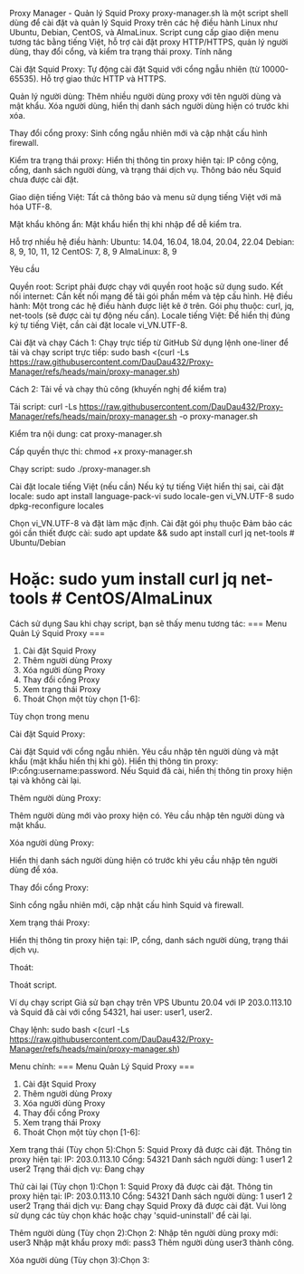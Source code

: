 Proxy Manager - Quản lý Squid Proxy
proxy-manager.sh là một script shell dùng để cài đặt và quản lý Squid Proxy trên các hệ điều hành Linux như Ubuntu, Debian, CentOS, và AlmaLinux. Script cung cấp giao diện menu tương tác bằng tiếng Việt, hỗ trợ cài đặt proxy HTTP/HTTPS, quản lý người dùng, thay đổi cổng, và kiểm tra trạng thái proxy.
Tính năng

Cài đặt Squid Proxy:
Tự động cài đặt Squid với cổng ngẫu nhiên (từ 10000-65535).
Hỗ trợ giao thức HTTP và HTTPS.


Quản lý người dùng:
Thêm nhiều người dùng proxy với tên người dùng và mật khẩu.
Xóa người dùng, hiển thị danh sách người dùng hiện có trước khi xóa.


Thay đổi cổng proxy:
Sinh cổng ngẫu nhiên mới và cập nhật cấu hình firewall.


Kiểm tra trạng thái proxy:
Hiển thị thông tin proxy hiện tại: IP công cộng, cổng, danh sách người dùng, và trạng thái dịch vụ.
Thông báo nếu Squid chưa được cài đặt.


Giao diện tiếng Việt:
Tất cả thông báo và menu sử dụng tiếng Việt với mã hóa UTF-8.


Mật khẩu không ẩn:
Mật khẩu hiển thị khi nhập để dễ kiểm tra.


Hỗ trợ nhiều hệ điều hành:
Ubuntu: 14.04, 16.04, 18.04, 20.04, 22.04
Debian: 8, 9, 10, 11, 12
CentOS: 7, 8, 9
AlmaLinux: 8, 9



Yêu cầu

Quyền root: Script phải được chạy với quyền root hoặc sử dụng sudo.
Kết nối internet: Cần kết nối mạng để tải gói phần mềm và tệp cấu hình.
Hệ điều hành: Một trong các hệ điều hành được liệt kê ở trên.
Gói phụ thuộc: curl, jq, net-tools (sẽ được cài tự động nếu cần).
Locale tiếng Việt: Để hiển thị đúng ký tự tiếng Việt, cần cài đặt locale vi_VN.UTF-8.

Cài đặt và chạy
Cách 1: Chạy trực tiếp từ GitHub
Sử dụng lệnh one-liner để tải và chạy script trực tiếp:
sudo bash <(curl -Ls https://raw.githubusercontent.com/DauDau432/Proxy-Manager/refs/heads/main/proxy-manager.sh)

Cách 2: Tải về và chạy thủ công (khuyến nghị để kiểm tra)

Tải script:
curl -Ls https://raw.githubusercontent.com/DauDau432/Proxy-Manager/refs/heads/main/proxy-manager.sh -o proxy-manager.sh


Kiểm tra nội dung:
cat proxy-manager.sh


Cấp quyền thực thi:
chmod +x proxy-manager.sh


Chạy script:
sudo ./proxy-manager.sh



Cài đặt locale tiếng Việt (nếu cần)
Nếu ký tự tiếng Việt hiển thị sai, cài đặt locale:
sudo apt install language-pack-vi
sudo locale-gen vi_VN.UTF-8
sudo dpkg-reconfigure locales

Chọn vi_VN.UTF-8 và đặt làm mặc định.
Cài đặt gói phụ thuộc
Đảm bảo các gói cần thiết được cài:
sudo apt update && sudo apt install curl jq net-tools  # Ubuntu/Debian
# Hoặc: sudo yum install curl jq net-tools  # CentOS/AlmaLinux

Cách sử dụng
Sau khi chạy script, bạn sẽ thấy menu tương tác:
=== Menu Quản Lý Squid Proxy ===
1. Cài đặt Squid Proxy
2. Thêm người dùng Proxy
3. Xóa người dùng Proxy
4. Thay đổi cổng Proxy
5. Xem trạng thái Proxy
6. Thoát
Chọn một tùy chọn [1-6]:

Tùy chọn trong menu

Cài đặt Squid Proxy:

Cài đặt Squid với cổng ngẫu nhiên.
Yêu cầu nhập tên người dùng và mật khẩu (mật khẩu hiển thị khi gõ).
Hiển thị thông tin proxy: IP:cổng:username:password.
Nếu Squid đã cài, hiển thị thông tin proxy hiện tại và không cài lại.


Thêm người dùng Proxy:

Thêm người dùng mới vào proxy hiện có.
Yêu cầu nhập tên người dùng và mật khẩu.


Xóa người dùng Proxy:

Hiển thị danh sách người dùng hiện có trước khi yêu cầu nhập tên người dùng để xóa.


Thay đổi cổng Proxy:

Sinh cổng ngẫu nhiên mới, cập nhật cấu hình Squid và firewall.


Xem trạng thái Proxy:

Hiển thị thông tin proxy hiện tại: IP, cổng, danh sách người dùng, trạng thái dịch vụ.


Thoát:

Thoát script.



Ví dụ chạy script
Giả sử bạn chạy trên VPS Ubuntu 20.04 với IP 203.0.113.10 và Squid đã cài với cổng 54321, hai user: user1, user2.

Chạy lệnh:
sudo bash <(curl -Ls https://raw.githubusercontent.com/DauDau432/Proxy-Manager/refs/heads/main/proxy-manager.sh)


Menu chính:
=== Menu Quản Lý Squid Proxy ===
1. Cài đặt Squid Proxy
2. Thêm người dùng Proxy
3. Xóa người dùng Proxy
4. Thay đổi cổng Proxy
5. Xem trạng thái Proxy
6. Thoát
Chọn một tùy chọn [1-6]:


Xem trạng thái (Tùy chọn 5):Chọn 5:
Squid Proxy đã được cài đặt.
Thông tin proxy hiện tại:
IP: 203.0.113.10
Cổng: 54321
Danh sách người dùng:
     1  user1
     2  user2
Trạng thái dịch vụ: Đang chạy


Thử cài lại (Tùy chọn 1):Chọn 1:
Squid Proxy đã được cài đặt.
Thông tin proxy hiện tại:
IP: 203.0.113.10
Cổng: 54321
Danh sách người dùng:
     1  user1
     2  user2
Trạng thái dịch vụ: Đang chạy
Squid Proxy đã được cài đặt. Vui lòng sử dụng các tùy chọn khác hoặc chạy 'squid-uninstall' để cài lại.


Thêm người dùng (Tùy chọn 2):Chọn 2:
Nhập tên người dùng proxy mới: user3
Nhập mật khẩu proxy mới: pass3
Thêm người dùng user3 thành công.


Xóa người dùng (Tùy chọn 3):Chọn 3:

